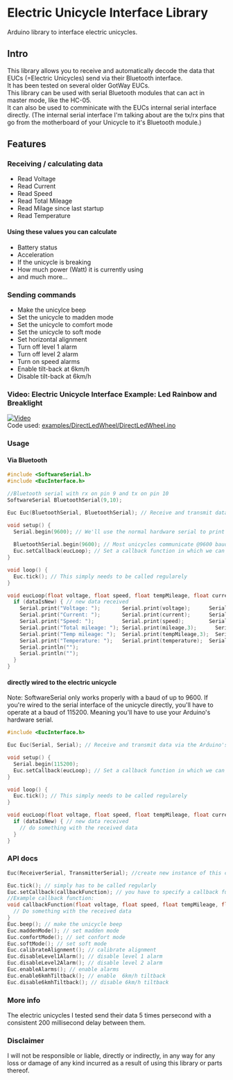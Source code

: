 # Electric Unicycle Interface Library

Arduino library to interface electric unicycles.  

## Intro

This library allows you to receive and automatically decode the data that EUCs (=Electric Unicycles) send via their Bluetooth interface.  
It has been tested on several older GotWay EUCs.  
This library can be used with serial Bluetooth modules that can act in master mode, like the HC-05.  
It can also be used to comminicate with the EUCs internal serial interface directly.
(The internal serial interface I'm talking about are the tx/rx pins that go from the motherboard of your Unicycle to it's Bluetooth module.)  

## Features

### Receiving / calculating data

- Read Voltage
- Read Current
- Read Speed
- Read Total Mileage
- Read Milage since last startup
- Read Temperature

#### Using these values you can calculate

- Battery status
- Acceleration
- If the unicycle is breaking
- How much power (Watt) it is currently using
- and much more...

### Sending commands

- Make the unicylce beep
- Set the unicycle to madden mode
- Set the unicycle to comfort mode
- Set the unicycle to soft mode
- Set horizontal alignment
- Turn off level 1 alarm
- Turn off level 2 alarm
- Turn on speed alarms
- Enable tilt-back at 6km/h
- Disable tilt-back at 6km/h

### Video: Electric Unicycle Interface Example: Led Rainbow and Breaklight

[![Video](https://img.youtube.com/vi/9l_gGwaTyRE/0.jpg)](https://www.youtube.com/watch?v=9l_gGwaTyRE)  
Code used: [examples/DirectLedWheel/DirectLedWheel.ino](examples/DirectLedWheel/DirectLedWheel.ino)

### Usage

#### Via Bluetooth

``` C++
#include <SoftwareSerial.h>
#include <EucInterface.h>

//Bluetooth serial with rx on pin 9 and tx on pin 10
SoftwareSerial BluetoothSerial(9,10);

Euc Euc(BluetoothSerial, BluetoothSerial); // Receive and transmit data via bluetooth

void setup() {
  Serial.begin(9600); // We'll use the normal hardware serial to print out all the received data
  
  BluetoothSerial.begin(9600); // Most unicycles communicate @9600 baud over bluetooth
  Euc.setCallback(eucLoop); // Set a callback function in which we can receive all the data the unicycle sends
}

void loop() {
  Euc.tick(); // This simply needs to be called regularely
}

void eucLoop(float voltage, float speed, float tempMileage, float current, float temperature, float mileage, bool dataIsNew) {
  if (dataIsNew) { // new data received
    Serial.print("Voltage: ");       Serial.print(voltage);      Serial.println("V");
    Serial.print("Current: ");       Serial.print(current);      Serial.println("A");
    Serial.print("Speed: ");         Serial.print(speed);        Serial.println("km/h");
    Serial.print("Total mileage: "); Serial.print(mileage,3);      Serial.println("km");
    Serial.print("Temp mileage: ");  Serial.print(tempMileage,3);  Serial.println("km");
    Serial.print("Temperature: ");   Serial.print(temperature);  Serial.println(" deg Celsius");
    Serial.println("");
    Serial.println("");
  }
}
```

#### directly wired to the electric unicycle

Note: SoftwareSerial only works properly with a baud of up to 9600.
If you're wired to the serial interface of the unicycle directly, you'll have to operate at a baud of 115200.
Meaning you'll have to use your Arduino's hardware serial.

``` C++
#include <EucInterface.h>

Euc Euc(Serial, Serial); // Receive and transmit data via the Arduino's hardware serial

void setup() {
  Serial.begin(115200);
  Euc.setCallback(eucLoop); // Set a callback function in which we can receive all the data the unicycle sends
}

void loop() {
  Euc.tick(); // This simply needs to be called regularely
}

void eucLoop(float voltage, float speed, float tempMileage, float current, float temperature, float mileage, bool dataIsNew) {
  if (dataIsNew) { // new data received
    // do something with the received data
  }
}
```

### API docs

``` C++
Euc(ReceiverSerial, TransmitterSerial); //create new instance of this class

Euc.tick(); // simply has to be called regularly
Euc.setCallback(callbackFunction); // you have to specify a callback function to which the class can send the data it receives from the unicycle
//Example callback function:
void callbackFunction(float voltage, float speed, float tempMileage, float current, float temperature, float mileage, bool dataIsNew) {
  // Do something with the received data
}
Euc.beep(); // make the unicycle beep
Euc.maddenMode(); // set madden mode
Euc.comfortMode(); // set confort mode
Euc.softMode(); // set soft mode
Euc.calibrateAlignment(); // calibrate alignment
Euc.disableLevel1Alarm(); // disable level 1 alarm
Euc.disableLevel2Alarm(); // disable level 2 alarm
Euc.enableAlarms(); // enable alarms
Euc.enable6kmhTiltback(); // enable  6km/h tiltback
Euc.disable6kmhTiltback(); // disable 6km/h tiltback
```

### More info

The electric unicycles I tested send their data 5 times persecond with a consistent 200 millisecond delay between them.

### Disclaimer

I will not be responsible or liable, directly or indirectly, in any way for any loss or damage of any kind incurred as a result of using this library or parts thereof.  
